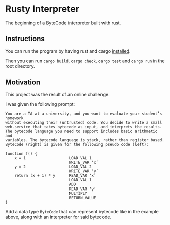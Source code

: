 # Rusty Interpreter

The beginning of a ByteCode interpreter built with rust.


## Instructions

You can run the program by having rust and cargo [installed](https://doc.rust-lang.org/book/ch01-01-installation.html).

Then you can run `cargo build`, `cargo check`, `cargo test` and `cargo run` in the root directory.

## Motivation

This project was the result of an online challenge.

I was given the following prompt:

    You are a TA at a university, and you want to evaluate your student’s homework
    without executing their (untrusted) code. You decide to write a small
    web-service that takes bytecode as input, and interprets the results.
    The bytecode language you need to support includes basic arithmetic and
    variables. The bytecode language is stack, rather than register based.
    ByteCode (right) is given for the following pseudo code (left):

    function f() {
        x = 1                   LOAD_VAL 1
                                WRITE_VAR ‘x’
        y = 2                   LOAD_VAL 2
                                WRITE_VAR ‘y’
        return (x + 1) * y      READ_VAR ‘x’
                                LOAD_VAL 1
                                ADD
                                READ_VAR ‘y’
                                MULTIPLY
                                RETURN_VALUE
    }

Add a data type `ByteCode` that can represent bytecode like in the example
above, along with an interpreter for said bytecode.

